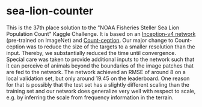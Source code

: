# sea-lion-counter

This is the 37th place solution to the "NOAA Fisheries Steller Sea Lion Population Count" Kaggle Challenge. It is based on an [Inception-v4 network](https://arxiv.org/abs/1602.07261) (pre-trained on ImageNet) and [Count-ception](https://arxiv.org/abs/1703.08710). Our major change to Count-ception was to reduce the size of the targets to a smaller resolution than the input. Thereby, we substantially reduced the time until convergence. Special care was taken to provide additional inputs to the network such that it can perceive of animals beyond the boundaries of the image patches that are fed to the network. The network achieved an RMSE of around 8 on a local validation set, but only around 19.45 on the leaderboard. One reason for that is possibly that the test set has a slightly different scaling than the training set and our network does generalize very well with respect to scale, e.g. by inferring the scale from frequency information in the terrain.
